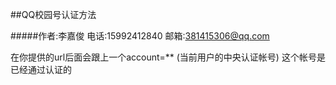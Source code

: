 ##QQ校园号认证方法

#####作者:李嘉俊 电话:15992412840 邮箱:381415306@qq.com

在你提供的url后面会跟上一个account=** (当前用户的中央认证帐号) 这个帐号是已经通过认证的